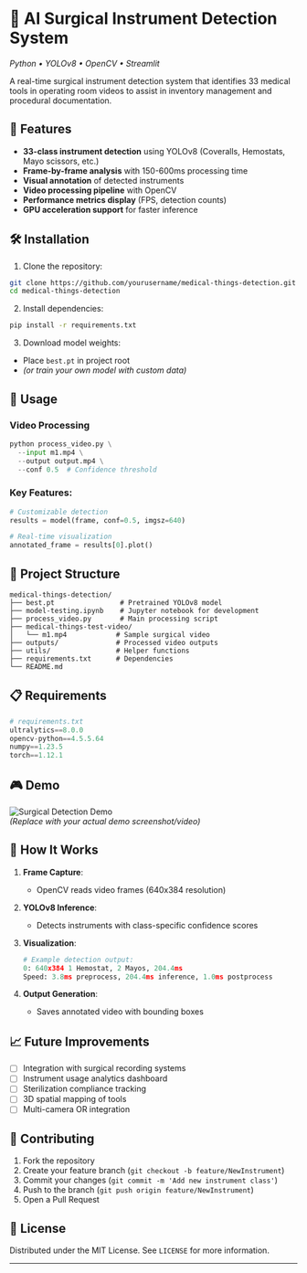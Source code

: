 # 🏥 AI Surgical Instrument Detection System  
*Python • YOLOv8 • OpenCV • Streamlit*

A real-time surgical instrument detection system that identifies 33 medical tools in operating room videos to assist in inventory management and procedural documentation.

## 🌟 Features
- **33-class instrument detection** using YOLOv8 (Coveralls, Hemostats, Mayo scissors, etc.)
- **Frame-by-frame analysis** with 150-600ms processing time
- **Visual annotation** of detected instruments
- **Video processing pipeline** with OpenCV
- **Performance metrics display** (FPS, detection counts)
- **GPU acceleration support** for faster inference

## 🛠️ Installation
1. Clone the repository:
```bash
git clone https://github.com/yourusername/medical-things-detection.git
cd medical-things-detection
```

2. Install dependencies:
```bash
pip install -r requirements.txt
```

3. Download model weights:
- Place `best.pt` in project root
- *(or train your own model with custom data)*

## 🚀 Usage
### Video Processing
```python
python process_video.py \
  --input m1.mp4 \
  --output output.mp4 \
  --conf 0.5  # Confidence threshold
```

### Key Features:
```python
# Customizable detection
results = model(frame, conf=0.5, imgsz=640)  

# Real-time visualization
annotated_frame = results[0].plot()  
```

## 📂 Project Structure
```
medical-things-detection/
├── best.pt                # Pretrained YOLOv8 model
├── model-testing.ipynb    # Jupyter notebook for development
├── process_video.py       # Main processing script
├── medical-things-test-video/
│   └── m1.mp4            # Sample surgical video
├── outputs/              # Processed video outputs
├── utils/                # Helper functions
├── requirements.txt      # Dependencies
└── README.md
```

## 📋 Requirements
```python
# requirements.txt
ultralytics==8.0.0
opencv-python==4.5.5.64
numpy==1.23.5
torch==1.12.1
```

## 🎮 Demo
![Surgical Detection Demo](demo.gif)  
*(Replace with your actual demo screenshot/video)*

## 🧠 How It Works
1. **Frame Capture**:  
   - OpenCV reads video frames (640x384 resolution)
   
2. **YOLOv8 Inference**:  
   - Detects instruments with class-specific confidence scores

3. **Visualization**:  
   ```python
   # Example detection output:
   0: 640x384 1 Hemostat, 2 Mayos, 204.4ms
   Speed: 3.8ms preprocess, 204.4ms inference, 1.0ms postprocess
   ```

4. **Output Generation**:  
   - Saves annotated video with bounding boxes

## 📈 Future Improvements
- [ ] Integration with surgical recording systems
- [ ] Instrument usage analytics dashboard
- [ ] Sterilization compliance tracking
- [ ] 3D spatial mapping of tools
- [ ] Multi-camera OR integration

## 🤝 Contributing
1. Fork the repository  
2. Create your feature branch (`git checkout -b feature/NewInstrument`)  
3. Commit your changes (`git commit -m 'Add new instrument class'`)  
4. Push to the branch (`git push origin feature/NewInstrument`)  
5. Open a Pull Request  

## 📜 License
Distributed under the MIT License. See `LICENSE` for more information.

---
